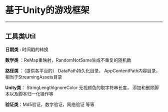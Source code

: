 # 基于Unity的游戏框架
---
## 工具类Util

<lio><b>日期类</b></lio> : 时间戳的转换

<lio><b>数学类</b></lio> ：ReMap重映射，RandomNotSame生成不重复的随机数

<lio><b>路径类</b></lio> ：（提供各平台的） DataPath持久化目录， AppContentPath内容目录，相当于StreamingAssets目录 

<lio><b>Unity类</b></lio>： StringLengthIgnoreColor 无视颜色的取字符串长度， 添加和删除脚本以及脚本归一化操作等

<lio><b>验证类</b></lio>：Md5验证，数字验证，网络验证 等等
